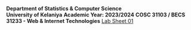 **Department of Statistics & Computer Science**  
**University of Kelaniya**
**Academic Year: 2023/2024**
**COSC 31103 / BECS 31233 - Web & Internet Technologies**
[Lab Sheet 01](./Lab%20Sheet%2001%20-%20HTML.pdf)

